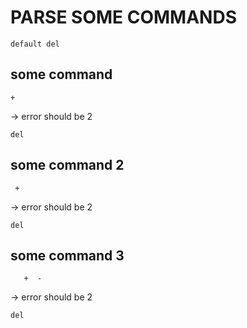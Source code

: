# PARSE SOME COMMANDS

`default del`

## some command

`+`

-> error should be 2

`del`

## some command 2

` +`

-> error should be 2

`del`

## some command 3

`   +  -`

-> error should be 2

`del`
